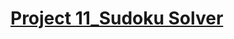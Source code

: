 # [Project 11_Sudoku Solver](https://colab.research.google.com/drive/1P5lSG5rgl-5KlO8-et0U_U6-fBs57GXy#scrollTo=yaRHQ3iSkj9e)

